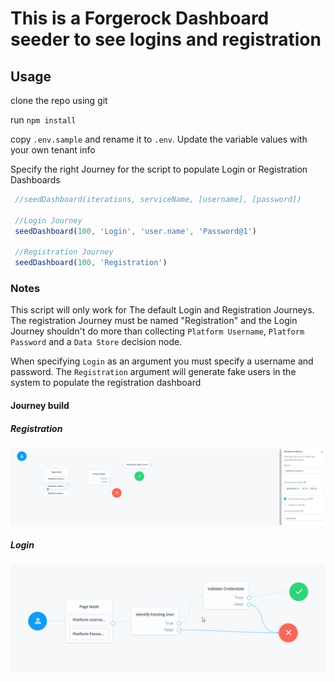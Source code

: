 # This is a Forgerock Dashboard seeder to see logins and registration

## Usage

clone the repo using git

run ```npm install```

copy `.env.sample` and rename it to `.env`. Update the variable values with your own tenant info

Specify the right Journey for the script to populate Login or Registration Dashboards

```javascript
 //seedDashboard(iterations, serviceName, [username], [password])

 //Login Journey
 seedDashboard(100, 'Login', 'user.name', 'Password@1')

 //Registration Journey
 seedDashboard(100, 'Registration')
```

### Notes

This script will only work for The default Login and Registration Journeys. The registration Journey must be named "Registration" and the Login Journey shouldn't do more than collecting `Platform Username`, `Platform Password` and a `Data Store` decision node. 

When specifying `Login` as an argument you must specify a username and password. The `Registration` argument will generate fake users in the system to populate the registration dashboard

#### Journey build

##### Registration

![Registration](/msedge_2022-04-05_18-42-19.png)

##### Login

![Login](/msedge_2022-04-05_18-43-46.png)
